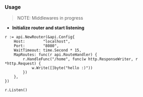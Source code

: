 ### Usage
> NOTE: Middlewares in progress

* **Initialize router and start listening**
```
r := api.NewRouter(&api.Config{
    Host:        "localhost",
    Port:        "8080",
    WaitTimeout: time.Second * 15,
    MapRoutes: func(r api.RouteHandler) {
        r.HandleFunc("/home", func(w http.ResponseWriter, r *http.Request) {
            w.Write([]byte("hello :)"))
        })
    },
})

r.Listen()
```
